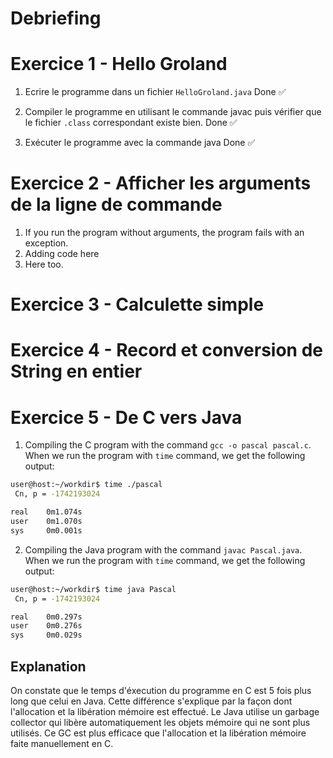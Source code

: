 # Debriefing

<!-- Un tableau ici avec Nom, Prenom,  -->

# Exercice 1 - Hello Groland
1. Ecrire le programme dans un fichier `HelloGroland.java`
    Done ✅

2. Compiler le programme en utilisant le commande javac puis vérifier que le fichier `.class` correspondant existe bien. 
    Done ✅

3. Exécuter le programme avec la commande java
    Done ✅

# Exercice 2 - Afficher les arguments de la ligne de commande
1. If you run the program without arguments, the program fails with an exception.
2. Adding code here
3. Here too.

# Exercice 3 - Calculette simple

# Exercice 4 - Record et conversion de String en entier

# Exercice 5 - De C vers Java
1. Compiling the C program with the command `gcc -o pascal pascal.c`. When we run the program with `time` command, we get the following output:
```bash
user@host:~/workdir$ time ./pascal
 Cn, p = -1742193024

real    0m1.074s
user    0m1.070s
sys     0m0.001s
```

2. Compiling the Java program with the command `javac Pascal.java`. When we run the program with `time` command, we get the following output:
```bash
user@host:~/workdir$ time java Pascal
 Cn, p = -1742193024

real    0m0.297s
user    0m0.276s
sys     0m0.029s
```

## Explanation
On constate que le temps d'éxecution du programme en C est 5 fois plus long que celui en Java.
Cette différence s'explique par la façon dont l'allocation et la libération mémoire est effectué.
Le Java utilise un garbage collector qui libère automatiquement les objets mémoire qui ne sont plus utilisés. Ce GC est plus efficace que l'allocation et la libération mémoire faite manuellement en C.